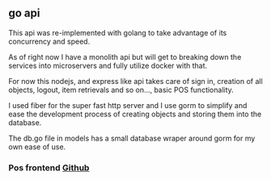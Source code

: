 ## go api

This api was re-implemented with golang to take advantage of its concurrency and speed.

As of right now I have a monolith api but will get to breaking down the services into microservers and fully utilize docker with that.

For now this nodejs, and express like api takes care of sign in, creation of all objects, logout, item retrievals and so on..., basic POS functionality.

I used fiber for the super fast http server and I use gorm to simplify and ease the development process of creating objects and storing them into the database.

The db.go file in models has a small database wraper around gorm for my own ease of use.

### Pos frontend [Github](https://github.com/cnava9389/PosApp/tree/main/TS-Client)